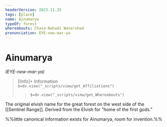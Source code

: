 ```yaml
---
headerVersion: 2023.11.25
tags: [place]
name: Ainumarya
typeOf: forest
whereabouts: Chasa-Nahadi Watershed
pronunciation: EYE-new-mar-ya
---
```

# Ainumarya
*(EYE-new-mar-ya)*
>[!info]+ Information  
> `$=dv.view("_scripts/view/get_Affiliations")`  
>> `$=dv.view("_scripts/view/get_Whereabouts")`

The original elvish name for the great forest on the west side of the [[Sentinel Range]]. Derived from the Elvish for "home of the first gods."

%%little canonical information exists for Ainumarya, room for invention.%%